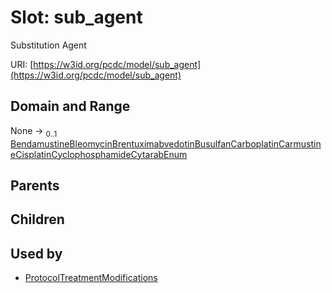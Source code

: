 
# Slot: sub_agent


Substitution Agent

URI: [https://w3id.org/pcdc/model/sub_agent](https://w3id.org/pcdc/model/sub_agent)


## Domain and Range

None &#8594;  <sub>0..1</sub> [BendamustineBleomycinBrentuximabvedotinBusulfanCarboplatinCarmustineCisplatinCyclophosphamideCytarabEnum](BendamustineBleomycinBrentuximabvedotinBusulfanCarboplatinCarmustineCisplatinCyclophosphamideCytarabEnum.md)

## Parents


## Children


## Used by

 * [ProtocolTreatmentModifications](ProtocolTreatmentModifications.md)
